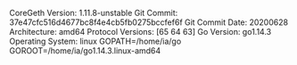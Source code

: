 CoreGeth
Version: 1.11.8-unstable
Git Commit: 37e47cfc516d4677bc8f4e4cb5fb0275bccfef6f
Git Commit Date: 20200628
Architecture: amd64
Protocol Versions: [65 64 63]
Go Version: go1.14.3
Operating System: linux
GOPATH=/home/ia/go
GOROOT=/home/ia/go1.14.3.linux-amd64
